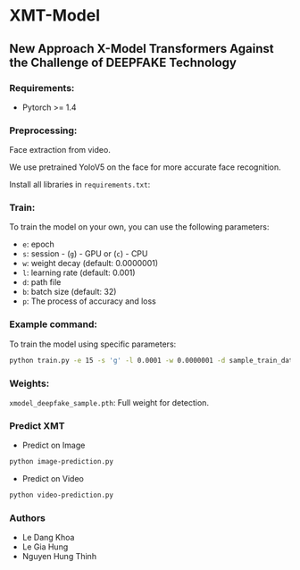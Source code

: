 # XMT-Model

## New Approach X-Model Transformers Against the Challenge of DEEPFAKE Technology

### Requirements:

- Pytorch >= 1.4

### Preprocessing:

Face extraction from video. 

We use pretrained YoloV5 on the face for more accurate face recognition.

Install all libraries in `requirements.txt`:


### Train:

To train the model on your own, you can use the following parameters:

- `e`: epoch
- `s`: session - (`g`) - GPU or (`c`) - CPU
- `w`: weight decay (default: 0.0000001)
- `l`: learning rate (default: 0.001)
- `d`: path file
- `b`: batch size (default: 32)
- `p`: The process of accuracy and loss

### Example command:

To train the model using specific parameters:

```bash
python train.py -e 15 -s 'g' -l 0.0001 -w 0.0000001 -d sample_train_data/
```
### Weights:
`xmodel_deepfake_sample.pth`: Full weight for detection.
### Predict XMT
- Predict on Image
```bash
python image-prediction.py
```
- Predict on Video
```bash
python video-prediction.py
```
### Authors
- Le Dang Khoa
- Le Gia Hung
- Nguyen Hung Thinh

